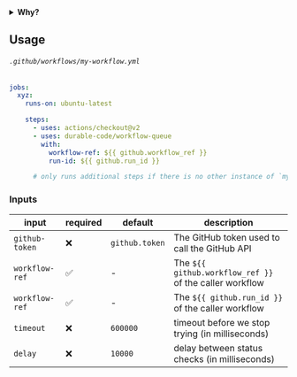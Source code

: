 
<details>
  <summary><strong>Why?</strong></summary>
  
  Workflows run on every commit asynchronously, this is fine for most cases, however, you might want to wait for a previous commit workflow to finish before running another one, some example use-cases:

  - Deployment workflows
  - Terraform workflows
  - Database Migrations
</details>

## Usage

###### `.github/workflows/my-workflow.yml`

```yaml
jobs:
  xyz:
    runs-on: ubuntu-latest

    steps:
      - uses: actions/checkout@v2
      - uses: durable-code/workflow-queue
        with:
          workflow-ref: ${{ github.workflow_ref }}
          run-id: ${{ github.run_id }}

      # only runs additional steps if there is no other instance of `my-workflow.yml` currently running
```

### Inputs

| input          | required | default        | description                                             |
| -------------- | -------- | -------------- | ------------------------------------------------------- |
| `github-token` | ❌       | `github.token` | The GitHub token used to call the GitHub API            |
| `workflow-ref` | ✅       | -              | The `${{ github.workflow_ref }}` of the caller workflow |
| `workflow-ref` | ✅       | -              | The `${{ github.run_id }}` of the caller workflow       |
| `timeout`      | ❌       | `600000`       | timeout before we stop trying (in milliseconds)         |
| `delay`        | ❌       | `10000`        | delay between status checks (in milliseconds)           |
